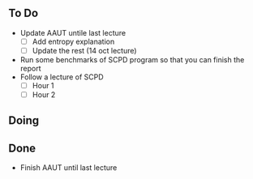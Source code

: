 ## To Do

- Update AAUT untile last lecture
    * [ ] Add entropy explanation
    * [ ] Update the rest (14 oct lecture)
- Run some benchmarks of SCPD program so that you can finish the report
- Follow a lecture of SCPD
    * [ ] Hour 1
    * [ ] Hour 2

## Doing


## Done

- Finish AAUT until last lecture
